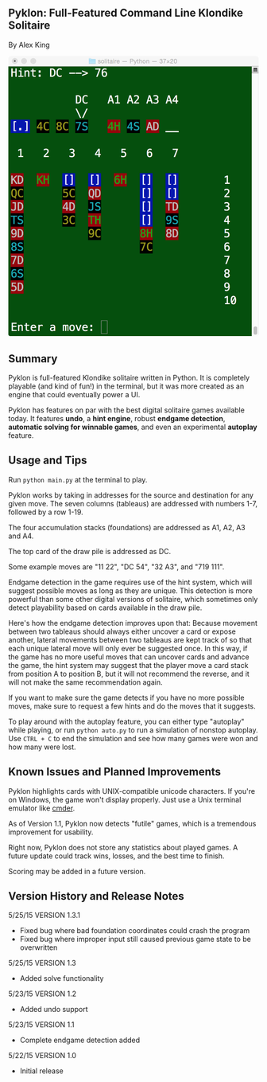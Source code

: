 Pyklon: Full-Featured Command Line Klondike Solitaire
-----------------------------------------------------
By Alex King

<img src="screen.png">

Summary
-------
Pyklon is full-featured Klondike solitaire written in Python. It is 
completely playable (and kind of fun!) in the terminal, but it was more created
as an engine that could eventually power a UI.

Pyklon has features on par with the best digital solitaire games available today. 
It features <b>undo</b>, a <b>hint engine</b>, robust <b>endgame detection</b>,
<b>automatic solving for winnable games</b>, and even an experimental <b>autoplay</b>
feature.

Usage and Tips
--------------

Run <code>python main.py</code> at the terminal to play.

Pyklon works by taking in addresses for the source and destination for any 
given move. The seven columns (tableaus) are addressed with numbers 1-7, followed
by a row 1-19. 

The four accumulation stacks (foundations) are addressed as A1, A2, A3 and A4.

The top card of the draw pile is addressed as DC.

Some example moves are "11 22", "DC 54", "32 A3", and "719 111".

Endgame detection in the game requires use of the hint system, which will suggest
possible moves as long as they are unique. This detection is more powerful than
some other digital versions of solitaire, which sometimes only detect playability
based on cards available in the draw pile.

Here's how the endgame detection improves upon that:
Because movement between two tableaus should always either uncover a card or expose
another, lateral movements between two tableaus are kept track of so that each
unique lateral move will only ever be suggested once. In this way, if the game has no more
useful moves that can uncover cards and advance the game, the hint system may 
suggest that the player move a card stack from
position A to position B, but it will not recommend the reverse, and it will not
make the same recommendation again.

If you want to make sure the game detects if you have no more possible
moves, make sure to request a few hints and do the moves that it suggests.

To play around with the autoplay feature, you can either type "autoplay" while
playing, or run <code>python auto.py</code> to run a simulation of nonstop
autoplay. Use <code>CTRL + C</code> to end the simulation and see how many games
were won and how many were lost.

Known Issues and Planned Improvements
-------------------------------------

Pyklon highlights cards with UNIX-compatible unicode characters. If you're on 
Windows, the game won't display properly. Just use a Unix terminal emulator like 
<a href="http://gooseberrycreative.com/cmder/">cmder</a>.

As of Version 1.1, Pyklon now detects "futile" games, which is a tremendous 
improvement for usability.

Right now, Pyklon does not store any statistics about played games. A future 
update could track wins, losses, and the best time to finish.

Scoring may be added in a future version.

Version History and Release Notes
---------------------------------

5/25/15 VERSION 1.3.1
  - Fixed bug where bad foundation coordinates could crash the program
  - Fixed bug where improper input still caused previous game state to be overwritten

5/25/15 VERSION 1.3
- Added solve functionality

5/23/15 VERSION 1.2
  - Added undo support

5/23/15 VERSION 1.1
  - Complete endgame detection added

5/22/15 VERSION 1.0
  - Initial release
